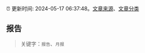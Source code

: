 :alarm_clock: 更新时间: 2024-05-17 06:37:48。[文章来源](/README.md)、[文章分类](/TAGS.md)

## 报告


> 关键字：`报告`、`月报`



